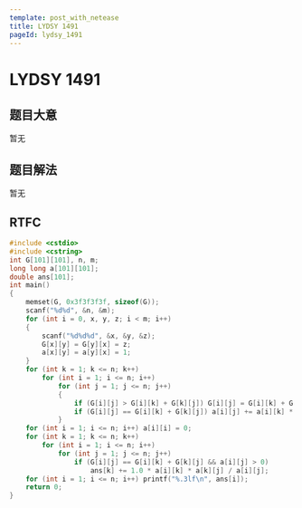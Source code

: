 ```yaml
---
template: post_with_netease
title: LYDSY 1491
pageId: lydsy_1491
---
```


# LYDSY 1491
<span id="poem"></span><script>$(function(){$.ajax('/api/poem?rnd='+Date.now()+Math.random()).done(function(data){$('#poem').text(data);});});</script>
## 题目大意
暂无

## 题目解法
暂无

## RTFC

```cpp
#include <cstdio>
#include <cstring>
int G[101][101], n, m;
long long a[101][101];
double ans[101];
int main()
{
    memset(G, 0x3f3f3f3f, sizeof(G));
    scanf("%d%d", &n, &m);
    for (int i = 0, x, y, z; i < m; i++)
    {
        scanf("%d%d%d", &x, &y, &z);
        G[x][y] = G[y][x] = z;
        a[x][y] = a[y][x] = 1;
    }
    for (int k = 1; k <= n; k++)
        for (int i = 1; i <= n; i++)
            for (int j = 1; j <= n; j++)
            {
                if (G[i][j] > G[i][k] + G[k][j]) G[i][j] = G[i][k] + G[k][j], a[i][j] = 0;
                if (G[i][j] == G[i][k] + G[k][j]) a[i][j] += a[i][k] * a[k][j];
            }
    for (int i = 1; i <= n; i++) a[i][i] = 0;
    for (int k = 1; k <= n; k++)
        for (int i = 1; i <= n; i++)
            for (int j = 1; j <= n; j++)
                if (G[i][j] == G[i][k] + G[k][j] && a[i][j] > 0)
                    ans[k] += 1.0 * a[i][k] * a[k][j] / a[i][j];
    for (int i = 1; i <= n; i++) printf("%.3lf\n", ans[i]);
    return 0;
}
```
<div id="__comment"></div>
